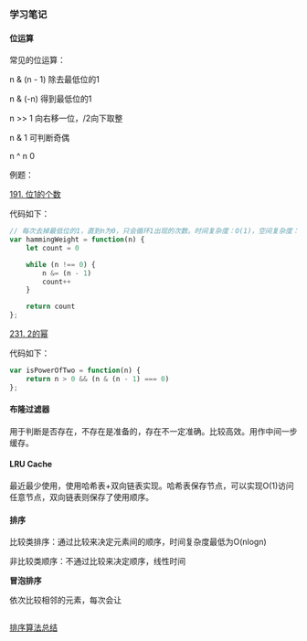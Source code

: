 ### 学习笔记

#### 位运算

常见的位运算：

n & (n - 1) 除去最低位的1

n & (-n) 得到最低位的1

n >> 1 向右移一位，/2向下取整

n & 1 可判断奇偶

n ^ n 0

例题：

[191. 位1的个数](https://leetcode-cn.com/problems/number-of-1-bits/)

代码如下：

```js
// 每次去掉最低位的1，直到n为0，只会循环1出现的次数。时间复杂度：O(1)，空间复杂度：O(1)
var hammingWeight = function(n) {
	let count = 0

	while (n !== 0) {
		n &= (n - 1)
		count++
	}

	return count
};
```

[231. 2的幂](https://leetcode-cn.com/problems/power-of-two/)

代码如下：

```js
var isPowerOfTwo = function(n) {
	return n > 0 && (n & (n - 1) === 0)
};
```

#### 布隆过滤器

用于判断是否存在，不存在是准备的，存在不一定准确。比较高效。用作中间一步缓存。

#### LRU Cache

最近最少使用，使用哈希表+双向链表实现。哈希表保存节点，可以实现O(1)访问任意节点，双向链表则保存了使用顺序。

#### 排序

比较类排序：通过比较来决定元素间的顺序，时间复杂度最低为O(nlogn)

非比较类顺序：不通过比较来决定顺序，线性时间

**冒泡排序**

依次比较相邻的元素，每次会让
```js

```

[排序算法总结](https://www.cnblogs.com/onepixel/p/7674659.html)




